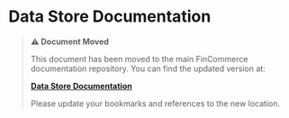 # Data Store Documentation

> **⚠️ Document Moved**
> 
> This document has been moved to the main FinCommerce documentation repository. You can find the updated version at:
> 
> **[Data Store Documentation](https://github.com/dieselfox1/fincommerce/tree/trunk/docs/block-development/reference/data-store/README.md)**
> 
> Please update your bookmarks and references to the new location.
